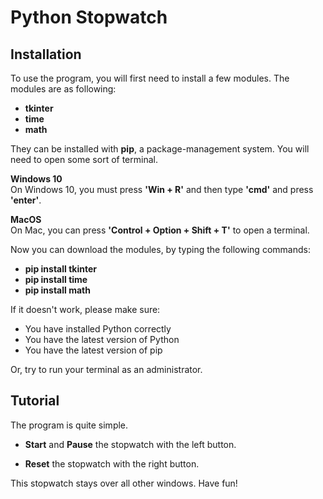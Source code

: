 # Python Stopwatch

## Installation  

To use the program, you will first need to install a few modules. The modules are as following:  

* **tkinter** 
* **time** 
* **math**  

They can be installed with **pip**, a package-management system. You will need to open some sort of terminal.  

**Windows 10**  
On Windows 10, you must press **'Win + R'** and then type **'cmd'** and press **'enter'**.  

**MacOS**  
On Mac, you can press **'Control + Option + Shift + T'** to open a terminal.  

Now you can download the modules, by typing the following commands:  

* **pip install tkinter**
* **pip install time**
* **pip install math**

If it doesn't work, please make sure:  

* You have installed Python correctly 
* You have the latest version of Python
* You have the latest version of pip  

Or, try to run your terminal as an administrator.  

## Tutorial  

The program is quite simple.

* **Start** and **Pause** the stopwatch with the left button.   
   
* **Reset** the stopwatch with the right button.

This stopwatch stays over all other windows. Have fun!
